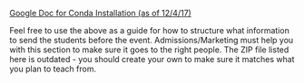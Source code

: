 [Google Doc for Conda Installation (as of 12/4/17)](https://docs.google.com/document/d/1DeWA80rUn_ZridCRfN7YxaYcbCXGmyhlJM-QACkNgSY/edit)

Feel free to use the above as a guide for how to structure what information to
send the students before the event. Admissions/Marketing must help you with
this section to make sure it goes to the right people. The ZIP file listed
here is outdated - you should create your own to make sure it matches what you
plan to teach from.
